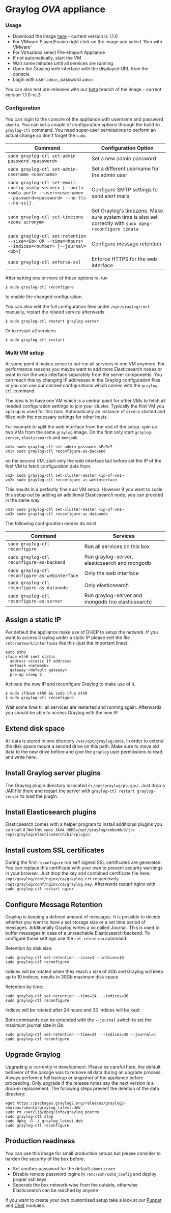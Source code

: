 Graylog *OVA* appliance
========================

### Usage

  * Download the image [here](https://packages.graylog2.org/releases/graylog2-omnibus/ova/graylog.ova) - current version is 1.1.0
  * For VMware Player/Fusion right click on the image and select 'Run with VMware'
  * For Virtualbox select File->Import Appliance
  * If not automatically, start the VM
  * Wait some minutes until all services are running
  * Open the Graylog web interface with the displayed URL from the console
  * Login with user `admin`, password `admin`

You can also test pre-releases with our [beta](https://packages.graylog2.org/releases/graylog2-omnibus/ova/graylog-beta.ova) branch of the image - current version 1.1.0-rc.3

### Configuration

You can login to the console of the appliance with username and password `ubuntu`.
You can set a couple of configuration options through the build-in `graylog-ctl` command. You need super-user
permissions to perform an actual change so don't forget the `sudo`.

| Command | Configuration Option |
|---------|----------------------|
| `sudo graylog-ctl set-admin-password <password>` | Set a new admin password |
| `sudo graylog-ctl set-admin-username <username>` | Set a different username for the admin user |
| `sudo graylog-ctl set-email-config <smtp server> [--port=<smtp port> --user=<username> --password=<password> --no-tls --no-ssl]` | Configure SMTP settings to send alert mails |
| `sudo graylog-ctl set-timezone <zone acronym>` | Set Graylog's [timezone](http://en.wikipedia.org/wiki/List_of_tz_database_time_zones). Make sure system time is also set correctly with `sudo dpkg-reconfigure tzdata` |
| `sudo graylog-ctl set-retention --size=<Gb> OR --time=<hours> --indices=<number> [--journal=<Gb>]` | Configure message retention |
| `sudo graylog-ctl enforce-ssl` | Enforce HTTPS for the web interface |

After setting one or more of these options re-run

```shell
$ sudo graylog-ctl reconfigure
```

to enable the changed configuration.

You can also edit the full configuration files under `/opt/graylog/conf` manually, restart the related service afterwards

```shell
$ sudo graylog-ctl restart graylog-server
```

Or to restart all services

```shell
$ sudo graylog-ctl restart
```

### Multi VM setup

At some point it makes sense to not run all services in one VM anymore. For performance reasons you maybe want to add
more Elasticsearch nodes or want to run the web interface separately from the server components.
You can reach this by changing IP addresses in the Graylog configuration files or you can use our canned configurations which comes
with the `graylog-ctl` command.

The idea is to have one VM which is a central point for other VMs to fetch all needed configuration settings to join your cluster.
Typically the first VM you spin up is used for this task. Automatically an instance of `etcd` is started and filled with the necessary
settings for other hosts.

For example to split the web interface from the rest of the setup, spin up two VMs from the same `graylog` image.
On the first only start `graylog-server`, `elasticsearch` and `mongodb`.

```shell
vm1> sudo graylog-ctl set-admin-password sEcReT
vm1> sudo graylog-ctl reconfigure-as-backend
```

on the second VM, start only the web interface but before set the IP of the first VM to fetch configuration data from.

```shell
vm2> sudo graylog-ctl set-cluster-master <ip-of-vm1>
vm2> sudo graylog-ctl reconfigure-as-webinterface
```

This results in a perfectly fine dual VM setup. However if you want to scale this setup out by adding an additional Elasticsearch node, you can
proceed in the same way.

```shell
vm3> sudo graylog-ctl set-cluster-master <ip-of-vm1>
vm3> sudo graylog-ctl reconfigure-as-datanode
```

The following configuration modes do exist

| Command | Services |
|---------|----------|
| `sudo graylog-ctl reconfigure` | Run all services on this box |
| `sudo graylog-ctl reconfigure-as-backend` | Run graylog-server, elasticsearch and mongodb |
| `sudo graylog-ctl reconfigure-as-webinterface` | Only the web interface|
| `sudo graylog-ctl reconfigure-as-datanode` | Only elasticsearch |
| `sudo graylog-ctl reconfigure-as-server` | Run graylog-server and mongodb (no elasticsearch) |

Assign a static IP
--------------
Per default the appliance make use of DHCP to setup the network. If you want to access Graylog under a static IP please
edit the file `/etc/network/interfaces` like this (just the important lines):

```
auto eth0
iface eth0 inet static
  address <static IP address>
  netmask <netmask>
  gateway <default gateway>
  pre-up sleep 2
```

Activate the new IP and reconfigure Graylog to make use of it.

```shell
$ sudo ifdown eth0 && sudo ifup eth0
$ sudo graylog-ctl reconfigure
```

Wait some time till all services are restarted and running again. Afterwards you should be able to access Graylog with the new IP.

Extend disk space
-----------------
All data is stored in one directory `/var/opt/graylog/data`. In order to extend the disk space mount a second drive
on this path. Make sure to move old data to the new drive before and give the `graylog` user permissions to read and
write here.

Install Graylog server plugins
------------------------------
The Graylog plugin directory is located in `/opt/graylog/plugin/`. Just drop a JAR file there and restart the server
with `graylog-ctl restart graylog-server` to load the plugin.

Install Elasticsearch plugins
-----------------------------
Elasticsearch comes with a helper program to install additional plugins you can call it like this `sudo JAVA_HOME=/opt/graylog/embedded/jre /opt/graylog/elasticsearch/bin/plugin`

Install custom SSL certificates
-------------------------------
During the first `reconfigure` run self signed SSL certificates are generated. You can replace this
certificate with your own to prevent security warnings in your browser. Just drop the key and
combined certificate file here: `/opt/graylog/conf/nginx/ca/graylog.crt` respectively `/opt/graylog/conf/nginx/ca/graylog.key`.
Afterwards restart nginx with `sudo graylog-ctl restart nginx`

Configure Message Retention
---------------------------
Graylog is keeping a defined amount of messages. It is possible to decide whether you want to have a set storage size or a set
time period of messages. Additionally Graylog writes a so called Journal. This is used to buffer messages in case of a unreachable
Elasticsearch backend. To configure those settings use the `set-retention` command:

Retention by disk size:

```
sudo graylog-ctl set-retention --size=3 --indices=10
sudo graylog-ctl reconfigure
```

Indices will be rotated when they reach a size of 3Gb and Graylog will keep up to 10 indices, results in 30Gb maximum disk space.

Retention by time:

```
sudo graylog-ctl set-retention --time=24  --indices=30
sudo graylog-ctl reconfigure
```

Indices will be rotated after 24 hours and 30 indices will be kept.

Both commands can be extended with the `--journal` switch to set the maximum journal size in Gb:

```
sudo graylog-ctl set-retention --time=24  --indices=30 --journal=5
sudo graylog-ctl reconfigure
```


Upgrade Graylog
---------------
Upgrading is currently in development. Please be careful here, the default behavior of the pakage was to remove all
data during an upgrade process. Always perform a full backup or snapshot of the appliance before proceeding. Only upgrade
if the release notes say the next version is a drop-in replacement. The following steps prevent the deletion of
the data directory:

```
wget https://packages.graylog2.org/releases/graylog2-omnibus/ubuntu/graylog_latest.deb
sudo rm /var/lib/dpkg/info/graylog.postrm
sudo graylog-ctl stop
sudo dpkg -G -i graylog_latest.deb
sudo graylog-ctl reconfigure
```

Production readiness
--------------------
You can use this image for small production setups but please consider to harden the security of the box before.

 * Set another password for the default `ubuntu` user
 * Disable remote password logins in `/etc/ssh/sshd_config` and deploy proper ssh keys
 * Seperate the box network-wise from the outside, otherwise Elasticsearch can be reached by anyone

If you want to create your own customised setup take a look at our [Puppet](https://github.com/Graylog2/graylog2-puppet)
and [Chef](https://github.com/Graylog2/graylog2-cookbook) modules.
